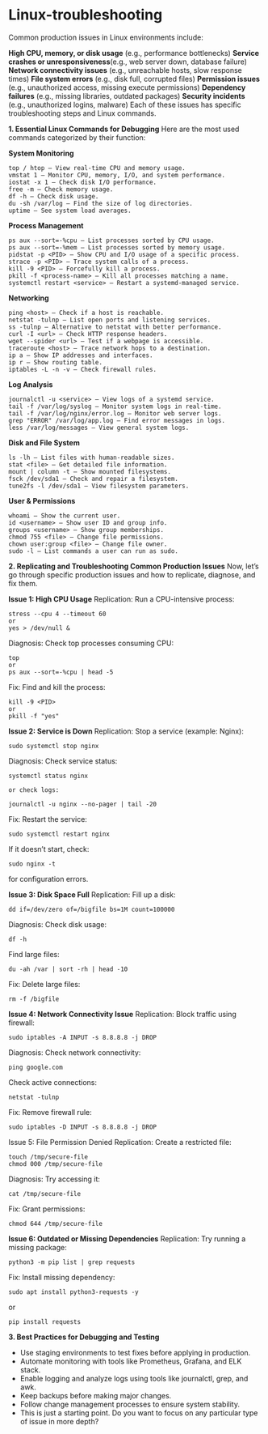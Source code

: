 # Linux-troubleshooting

Common production issues in Linux environments include:

**High CPU, memory, or disk usage** (e.g., performance bottlenecks)
**Service crashes or unresponsiveness**(e.g., web server down, database failure)
**Network connectivity issues** (e.g., unreachable hosts, slow response times)
**File system errors** (e.g., disk full, corrupted files)
**Permission issues** (e.g., unauthorized access, missing execute permissions)
**Dependency failures** (e.g., missing libraries, outdated packages)
**Security incidents** (e.g., unauthorized logins, malware)
Each of these issues has specific troubleshooting steps and Linux commands.

**1. Essential Linux Commands for Debugging**
Here are the most used commands categorized by their function:

**System Monitoring**
```
top / htop – View real-time CPU and memory usage.
vmstat 1 – Monitor CPU, memory, I/O, and system performance.
iostat -x 1 – Check disk I/O performance.
free -m – Check memory usage.
df -h – Check disk usage.
du -sh /var/log – Find the size of log directories.
uptime – See system load averages.
```
**Process Management**
```
ps aux --sort=-%cpu – List processes sorted by CPU usage.
ps aux --sort=-%mem – List processes sorted by memory usage.
pidstat -p <PID> – Show CPU and I/O usage of a specific process.
strace -p <PID> – Trace system calls of a process.
kill -9 <PID> – Forcefully kill a process.
pkill -f <process-name> – Kill all processes matching a name.
systemctl restart <service> – Restart a systemd-managed service.
```
**Networking**
```
ping <host> – Check if a host is reachable.
netstat -tulnp – List open ports and listening services.
ss -tulnp – Alternative to netstat with better performance.
curl -I <url> – Check HTTP response headers.
wget --spider <url> – Test if a webpage is accessible.
traceroute <host> – Trace network hops to a destination.
ip a – Show IP addresses and interfaces.
ip r – Show routing table.
iptables -L -n -v – Check firewall rules.
```
**Log Analysis**
```
journalctl -u <service> – View logs of a systemd service.
tail -f /var/log/syslog – Monitor system logs in real-time.
tail -f /var/log/nginx/error.log – Monitor web server logs.
grep "ERROR" /var/log/app.log – Find error messages in logs.
less /var/log/messages – View general system logs.
```
**Disk and File System**
```
ls -lh – List files with human-readable sizes.
stat <file> – Get detailed file information.
mount | column -t – Show mounted filesystems.
fsck /dev/sda1 – Check and repair a filesystem.
tune2fs -l /dev/sda1 – View filesystem parameters.
```
**User & Permissions**
```
whoami – Show the current user.
id <username> – Show user ID and group info.
groups <username> – Show group memberships.
chmod 755 <file> – Change file permissions.
chown user:group <file> – Change file owner.
sudo -l – List commands a user can run as sudo.
```
**2. Replicating and Troubleshooting Common Production Issues**
Now, let’s go through specific production issues and how to replicate, diagnose, and fix them.

**Issue 1: High CPU Usage**
Replication:
Run a CPU-intensive process:

```
stress --cpu 4 --timeout 60
or
yes > /dev/null &
```
Diagnosis:
Check top processes consuming CPU:
```
top
or
ps aux --sort=-%cpu | head -5
```
Fix:
Find and kill the process:

```
kill -9 <PID>
or
pkill -f "yes"
```
**Issue 2: Service is Down**
Replication:
Stop a service (example: Nginx):
```
sudo systemctl stop nginx
```
Diagnosis:
Check service status:
```
systemctl status nginx

or check logs:

journalctl -u nginx --no-pager | tail -20
```
Fix:
Restart the service:
```
sudo systemctl restart nginx
```
If it doesn’t start, check:
```
sudo nginx -t
```
for configuration errors.

**Issue 3: Disk Space Full**
Replication:
Fill up a disk:
```
dd if=/dev/zero of=/bigfile bs=1M count=100000
```
Diagnosis:
Check disk usage:

```
df -h
```
Find large files:
```
du -ah /var | sort -rh | head -10
```
Fix:
Delete large files:

```
rm -f /bigfile
```

**Issue 4: Network Connectivity Issue**
Replication:
Block traffic using firewall:

```
sudo iptables -A INPUT -s 8.8.8.8 -j DROP
```
Diagnosis:
Check network connectivity:

```
ping google.com
```
Check active connections:

```
netstat -tulnp
```
Fix:
Remove firewall rule:

```
sudo iptables -D INPUT -s 8.8.8.8 -j DROP
```
Issue 5: File Permission Denied
Replication:
Create a restricted file:

```
touch /tmp/secure-file
chmod 000 /tmp/secure-file
```
Diagnosis:
Try accessing it:

```
cat /tmp/secure-file
```
Fix:
Grant permissions:

```
chmod 644 /tmp/secure-file
```

**Issue 6: Outdated or Missing Dependencies**
Replication:
Try running a missing package:

```
python3 -m pip list | grep requests
```
Fix:
Install missing dependency:

```
sudo apt install python3-requests -y
```
or

```
pip install requests
```
**3. Best Practices for Debugging and Testing**
- Use staging environments to test fixes before applying in production.
- Automate monitoring with tools like Prometheus, Grafana, and ELK stack.
- Enable logging and analyze logs using tools like journalctl, grep, and awk.
- Keep backups before making major changes.
- Follow change management processes to ensure system stability.
- This is just a starting point. Do you want to focus on any particular type of issue in more depth?
